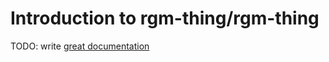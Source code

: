 # Introduction to rgm-thing/rgm-thing

TODO: write [great documentation](http://jacobian.org/writing/what-to-write/)
